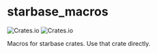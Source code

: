 # starbase_macros

![Crates.io](https://img.shields.io/crates/v/starbase_macros)
![Crates.io](https://img.shields.io/crates/d/starbase_macros)

Macros for starbase crates. Use that crate directly.
